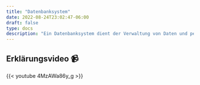 ```yaml
---
title: "Datenbanksystem"
date: 2022-08-24T23:02:47-06:00
draft: false
type: docs
description: "Ein Datenbanksystem dient der Verwaltung von Daten und permanent Speicherung dieser auf einer performanten Art und Weise."
---
```


## Erklärungsvideo 📹

{{< youtube 4MzAWa86y_g >}}
